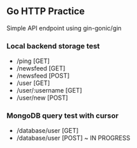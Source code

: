 ## Go HTTP Practice

Simple API endpoint using gin-gonic/gin

### Local backend storage test
- /ping [GET]
- /newsfeed [GET]
- /newsfeed [POST]
- /user [GET]
- /user/:username [GET]
- /user/new [POST]


### MongoDB query test with cursor
- /database/user [GET]
- /database/user [POST] ~ IN PROGRESS